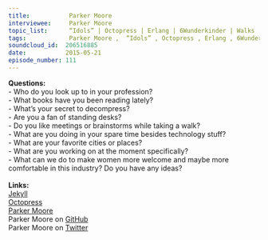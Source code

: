 ```yaml
--- 
title:           Parker Moore 
interviewee:     Parker Moore 
topic_list:      “Idols” | Octopress | Erlang | 6Wunderkinder | Walks | Amazon tribe | Books | Linguistics | Chomsky | Oakland | Spare time | Cities | Jekyll 3 | Women in tech | Gender biases | Role models
tags:            Parker Moore ,  “Idols” , Octopress , Erlang , 6Wunderkinder , Walks , Amazon tribe , Books , Linguistics , Chomsky , Oakland , Spare time , Cities , Jekyll 3 , Women in tech , Gender biases , Role models
soundcloud_id:  206516885
date:           2015-05-21
episode_number: 111
---
```


<p class="show_notes_display"><b>Questions:</b><br>- Who do you look up to in your profession?<br>- What books have you been reading lately?<br>- What’s your secret to decompress?<br>- Are you a fan of standing desks?<br>- Do you like meetings or brainstorms while taking a walk?<br>- What are you doing in your spare time besides technology stuff?<br>- What are your favorite cities or places?<br>- What are you working on at the moment specifically?<br>- What can we do to make women more welcome and maybe more comfortable in this industry? Do you have any ideas?<br><br><b>Links:<br></b><a rel="nofollow" target="_blank" href="http://jekyllrb.com/">Jekyll</a><br><a rel="nofollow" target="_blank" href="http://octopress.org/">Octopress</a><br><a rel="nofollow" target="_blank" href="https://byparker.com/">Parker Moore</a><br>Parker Moore on <a rel="nofollow" target="_blank" href="https://github.com/parkr">GitHub</a><br>Parker Moore on <a rel="nofollow" target="_blank" href="https://twitter.com/parkr">Twitter</a><br><br></p>
